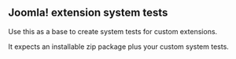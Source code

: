 ## Joomla! extension system tests

Use this as a base to create system tests for custom extensions.

It expects an installable zip package plus your custom system tests.

